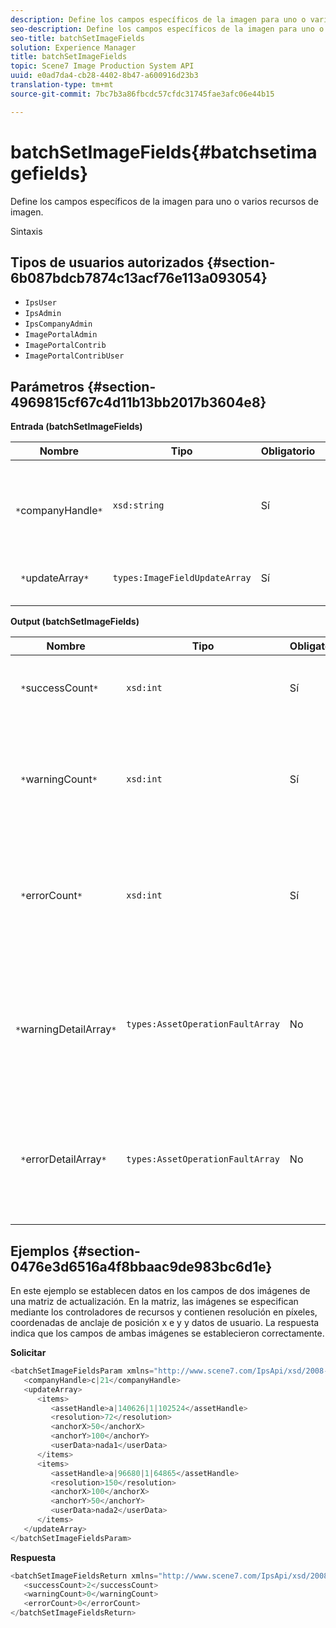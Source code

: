 ```yaml
---
description: Define los campos específicos de la imagen para uno o varios recursos de imagen.
seo-description: Define los campos específicos de la imagen para uno o varios recursos de imagen.
seo-title: batchSetImageFields
solution: Experience Manager
title: batchSetImageFields
topic: Scene7 Image Production System API
uuid: e0ad7da4-cb28-4402-8b47-a600916d23b3
translation-type: tm+mt
source-git-commit: 7bc7b3a86fbcdc57cfdc31745fae3afc06e44b15

---
```



# batchSetImageFields{#batchsetimagefields}

Define los campos específicos de la imagen para uno o varios recursos de imagen.

Sintaxis

## Tipos de usuarios autorizados {#section-6b087bdcb7874c13acf76e113a093054}

* `IpsUser`
* `IpsAdmin`
* `IpsCompanyAdmin`
* `ImagePortalAdmin`
* `ImagePortalContrib`
* `ImagePortalContribUser`

## Parámetros {#section-4969815cf67c4d11b13bb2017b3604e8}

**Entrada (batchSetImageFields)**

| Nombre | Tipo | Obligatorio | Descripción |
|---|---|---|---|
| ` *`companyHandle`*` | `xsd:string` | Sí | Identificador de la compañía que contiene los recursos de imagen. |
| ` *`updateArray`*` | `types:ImageFieldUpdateArray` | Sí | Se actualiza la matriz de campos de imagen. |

**Output (batchSetImageFields)**

| Nombre | Tipo | Obligatorio | Descripción |
|---|---|---|---|
| ` *`successCount`*` | `xsd:int` | Sí | Número de campos de imagen establecidos correctamente. |
| ` *`warningCount`*` | `xsd:int` | Sí | Número de advertencias generadas cuando la operación intentó establecer los campos de imagen. |
| ` *`errorCount`*` | `xsd:int` | Sí | Número de errores generados cuando la operación intentó establecer los campos de imagen. |
| ` *`warningDetailArray`*` | `types:AssetOperationFaultArray` | No | Matriz de detalles asociados a los recursos que generaron advertencias cuando la operación intentó aplicar las actualizaciones. |
| ` *`errorDetailArray`*` | `types:AssetOperationFaultArray` | No | Matriz de detalles asociada con los recursos que generaron errores cuando la operación intentó aplicar las actualizaciones. |

## Ejemplos {#section-0476e3d6516a4f8bbaac9de983bc6d1e}

En este ejemplo se establecen datos en los campos de dos imágenes de una matriz de actualización. En la matriz, las imágenes se especifican mediante los controladores de recursos y contienen resolución en píxeles, coordenadas de anclaje de posición x e y y datos de usuario. La respuesta indica que los campos de ambas imágenes se establecieron correctamente.

**Solicitar**

```java
<batchSetImageFieldsParam xmlns="http://www.scene7.com/IpsApi/xsd/2008-01-15">
   <companyHandle>c|21</companyHandle>
   <updateArray>
      <items>
         <assetHandle>a|140626|1|102524</assetHandle>
         <resolution>72</resolution>
         <anchorX>50</anchorX>
         <anchorY>100</anchorY>
         <userData>nada1</userData>
      </items>
      <items>
         <assetHandle>a|96680|1|64865</assetHandle>
         <resolution>150</resolution>
         <anchorX>100</anchorX>
         <anchorY>50</anchorY>
         <userData>nada2</userData>
      </items>
   </updateArray>
</batchSetImageFieldsParam>
```

**Respuesta**

```java
<batchSetImageFieldsReturn xmlns="http://www.scene7.com/IpsApi/xsd/2008-01-15">
   <successCount>2</successCount>
   <warningCount>0</warningCount>
   <errorCount>0</errorCount>
</batchSetImageFieldsReturn>
```

